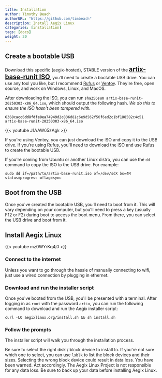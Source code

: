 ```yaml
---
title: Installation
author: Timothy Beach
authorURL: "https://github.com/timbeach"
description: Install Aegix Linux
categories: [installation]
tags: [docs]
weight: 20
---
```


## Create a bootable USB

Download this specific (aegix-hosted), STABLE version of the <a href="https://aegixlinux.org/artix-base-runit-20250303-x86_64.iso"><strong><span style="font-size: 1.5em;">artix-base-runit ISO</span></strong></a>, you'll need to create a bootable USB drive. You can use any tool you like, but I recommend [Rufus](https://rufus.ie/en/) or [Ventoy](https://www.ventoy.net/en/index.html). They're free, open source, and work on Windows, Linux, and MacOS.

After downloading the ISO, you can run `sha256sum artix-base-runit-20250303-x86_64.iso`, which should output the following hash. _We do this to ensure the ISO hasn't been tampered with._
``` shell
6368cacc6dd8fdfe8ea74949d2c836d81c6e9d562f50f6ad2c1bf188502c4c51  artix-base-runit-20250303-x86_64.iso
```

{{< youtube J1AAW05zAgk >}}

If you're using Ventoy, you can just download the ISO and copy it to the USB drive. If you're using Rufus, you'll need to download the ISO and use Rufus to create the bootable USB.

If you're coming from Ubuntu or another Linux distro, you can use the `dd` command to copy the ISO to the USB drive. For example:

``` shell
sudo dd if=/path/to/artix-base-runit.iso of=/dev/sdX bs=4M status=progress oflag=sync
```

## Boot from the USB

Once you've created the bootable USB, you'll need to boot from it. This will vary depending on your computer, but you'll need to press a key (usually F12 or F2) during boot to access the boot menu. From there, you can select the USB drive and boot from it.

## Install Aegix Linux

{{< youtube mz0WYrKq4j0 >}}

### Connect to the internet

Unless you want to go through the hassle of manually connecting to wifi, just use a wired connection by plugging in ethernet.

### Download and run the installer script

Once you've booted from the USB, you'll be presented with a terminal. After logging in as `root` with the password `artix`, you can run the following command to download and run the Aegix installer script:

``` shell
curl -LO aegixlinux.org/install.sh && sh install.sh
```

### Follow the prompts

The installer script will walk you through the installation process.

Be sure to select the right disk / block device to install to. If you're not sure which one to select, you can use `lsblk` to list the block devices and their sizes. Selecting the wrong block device could result in data loss. You have been warned. Act accordingly. The Aegix Linux Project is not responsible for any data loss. Be sure to back up your data before installing Aegix Linux.

